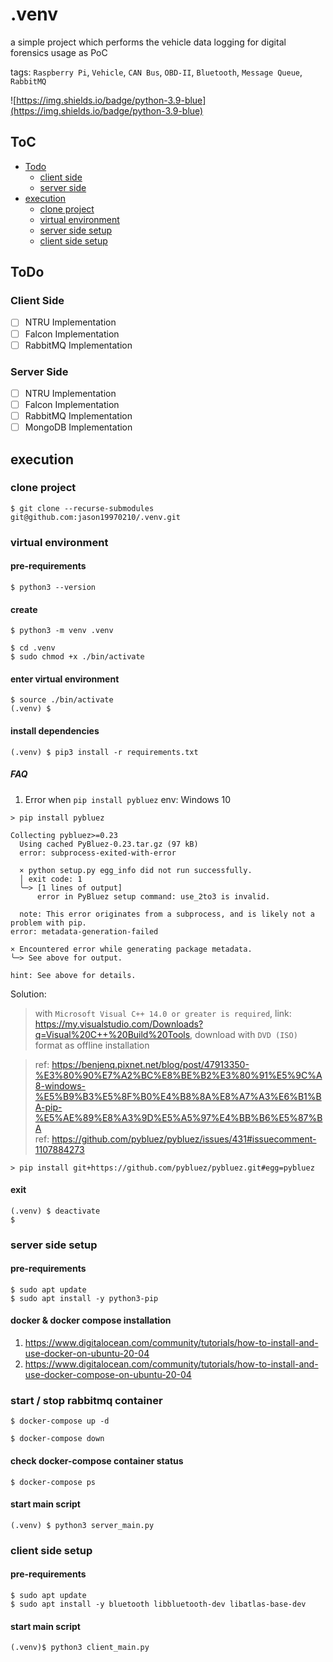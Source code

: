 # .venv
a simple project which performs the vehicle data logging for digital forensics usage as PoC

tags: `Raspberry Pi`, `Vehicle`, `CAN Bus`, `OBD-II`, `Bluetooth`, `Message Queue`, `RabbitMQ`  

![https://img.shields.io/badge/python-3.9-blue](https://img.shields.io/badge/python-3.9-blue)

## ToC
- [Todo](#todo)
    - [client side](#client-side)
    - [server side](#server-side)
- [execution](#execution)
    - [clone project](#clone-project)
    - [virtual environment](#virtual-environment)
    - [server side setup](#server-side-setup)
    - [client side setup](#client-side-setup)

## ToDo
### Client Side
- [ ] NTRU Implementation
- [ ] Falcon Implementation
- [ ] RabbitMQ Implementation
### Server Side
- [ ] NTRU Implementation
- [ ] Falcon Implementation
- [ ] RabbitMQ Implementation
- [ ] MongoDB Implementation

## execution
### clone project

```shell=
$ git clone --recurse-submodules git@github.com:jason19970210/.venv.git
```

### virtual environment
#### pre-requirements

```shell=
$ python3 --version
```

#### create

```shell=
$ python3 -m venv .venv

$ cd .venv
$ sudo chmod +x ./bin/activate
```

#### enter virtual environment

```shell=
$ source ./bin/activate
(.venv) $
```

#### install dependencies

```shell=
(.venv) $ pip3 install -r requirements.txt
```

##### FAQ
1. Error when `pip install pybluez`
env: Windows 10
```
> pip install pybluez

Collecting pybluez>=0.23
  Using cached PyBluez-0.23.tar.gz (97 kB)
  error: subprocess-exited-with-error

  × python setup.py egg_info did not run successfully.
  │ exit code: 1
  ╰─> [1 lines of output]
      error in PyBluez setup command: use_2to3 is invalid.

  note: This error originates from a subprocess, and is likely not a problem with pip.
error: metadata-generation-failed

× Encountered error while generating package metadata.
╰─> See above for output.

hint: See above for details.
```
Solution:
> with `Microsoft Visual C++ 14.0 or greater is required`, link: https://my.visualstudio.com/Downloads?q=Visual%20C++%20Build%20Tools, download with `DVD (ISO)` format as offline installation  

> ref: https://benjenq.pixnet.net/blog/post/47913350-%E3%80%90%E7%A2%BC%E8%BE%B2%E3%80%91%E5%9C%A8-windows-%E5%B9%B3%E5%8F%B0%E4%B8%8A%E8%A7%A3%E6%B1%BA-pip-%E5%AE%89%E8%A3%9D%E5%A5%97%E4%BB%B6%E5%87%BA  
> ref: https://github.com/pybluez/pybluez/issues/431#issuecomment-1107884273
```
> pip install git+https://github.com/pybluez/pybluez.git#egg=pybluez
```

#### exit

```shell=
(.venv) $ deactivate
$ 
```

### server side setup
#### pre-requirements

```shell=
$ sudo apt update
$ sudo apt install -y python3-pip 
```

#### docker & docker compose installation

1. https://www.digitalocean.com/community/tutorials/how-to-install-and-use-docker-on-ubuntu-20-04
2. https://www.digitalocean.com/community/tutorials/how-to-install-and-use-docker-compose-on-ubuntu-20-04

### start / stop rabbitmq container

```shell=
$ docker-compose up -d
```
```shell=
$ docker-compose down
```

#### check docker-compose container status

```shell=
$ docker-compose ps
```

#### start main script

```shell=
(.venv) $ python3 server_main.py
```

### client side setup
#### pre-requirements

```shell=
$ sudo apt update
$ sudo apt install -y bluetooth libbluetooth-dev libatlas-base-dev
```

#### start main script

```
(.venv)$ python3 client_main.py
```
